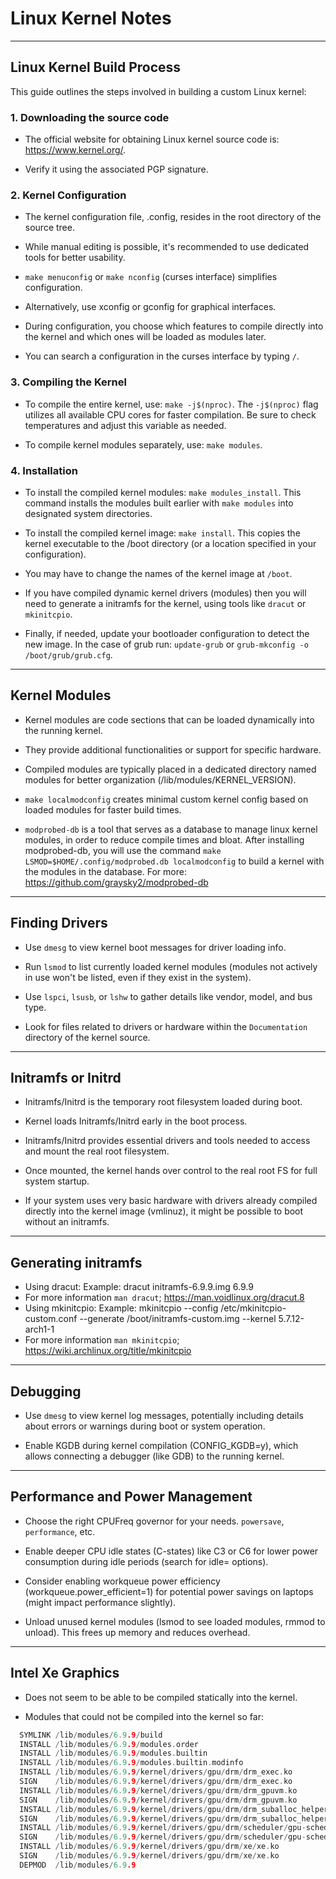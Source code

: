 # Linux Kernel Notes

---

## Linux Kernel Build Process

This guide outlines the steps involved in building a custom Linux kernel:

### 1. Downloading the source code

* The official website for obtaining Linux kernel source code is: https://www.kernel.org/.

* Verify it using the associated PGP signature.

### 2. Kernel Configuration

* The kernel configuration file, .config, resides in the root directory of the source tree.

* While manual editing is possible, it's recommended to use dedicated tools for better usability.

* `make menuconfig` or `make nconfig` (curses interface) simplifies configuration.

* Alternatively, use xconfig or gconfig for graphical interfaces.

* During configuration, you choose which features to compile directly into the
  kernel and which ones will be loaded as modules later.

* You can search a configuration in the curses interface by typing `/`.

### 3. Compiling the Kernel

* To compile the entire kernel, use: `make -j$(nproc)`. The `-j$(nproc)` flag 
  utilizes all available CPU cores for faster compilation. Be sure to check 
  temperatures and adjust this variable as needed.

* To compile kernel modules separately, use: `make modules`.

### 4. Installation

* To install the compiled kernel modules: `make modules_install`. This command 
  installs the modules built earlier with `make modules` into designated system directories.

* To install the compiled kernel image: `make install`. This copies the kernel 
  executable to the /boot directory (or a location specified in your configuration).

* You may have to change the names of the kernel image at `/boot`.

* If you have compiled dynamic kernel drivers (modules) then you will need to 
  generate a initramfs for the kernel, using tools like `dracut` or `mkinitcpio`.

* Finally, if needed, update your bootloader configuration to detect the new 
  image. In the case of grub run: `update-grub` or `grub-mkconfig -o /boot/grub/grub.cfg`.

---

## Kernel Modules

* Kernel modules are code sections that can be loaded dynamically into the running kernel.

* They provide additional functionalities or support for specific hardware.

* Compiled modules are typically placed in a dedicated directory named modules for better organization
  (/lib/modules/KERNEL_VERSION).

* `make localmodconfig` creates minimal custom kernel config based on loaded modules for faster build times.

* `modprobed-db` is a tool that serves as a database to manage linux kernel modules,
  in order to reduce compile times and bloat. After installing modprobed-db, you
  will use the command `make LSMOD=$HOME/.config/modprobed.db localmodconfig` to
  build a kernel with the modules in the database. For more: https://github.com/graysky2/modprobed-db

---

## Finding Drivers

* Use `dmesg` to view kernel boot messages for driver loading info.

* Run `lsmod` to list currently loaded kernel modules (modules not actively in
  use won't be listed, even if they exist in the system).

* Use `lspci`, `lsusb`, or `lshw` to gather details like vendor, model, and bus type.

* Look for files related to drivers or hardware within the `Documentation` directory of the kernel source.

---

## Initramfs or Initrd

* Initramfs/Initrd is the temporary root filesystem loaded during boot.

* Kernel loads Initramfs/Initrd early in the boot process.

* Initramfs/Initrd provides essential drivers and tools needed to access and mount the real root filesystem.

* Once mounted, the kernel hands over control to the real root FS for full system startup.

* If your system uses very basic hardware with drivers already compiled directly 
  into the kernel image (vmlinuz), it might be possible to boot without an initramfs.

---

## Generating initramfs

* Using dracut: Example: dracut initramfs-6.9.9.img 6.9.9
* For more information `man dracut`; https://man.voidlinux.org/dracut.8
* Using mkinitcpio: Example: mkinitcpio --config /etc/mkinitcpio-custom.conf --generate /boot/initramfs-custom.img --kernel 5.7.12-arch1-1
* For more information `man mkinitcpio`; https://wiki.archlinux.org/title/mkinitcpio

---

## Debugging

* Use `dmesg` to view kernel log messages, potentially including details about 
  errors or warnings during boot or system operation.

* Enable KGDB during kernel compilation (CONFIG_KGDB=y), which allows connecting 
  a debugger (like GDB) to the running kernel.

---

## Performance and Power Management

* Choose the right CPUFreq governor for your needs. `powersave`, `performance`, etc.

* Enable deeper CPU idle states (C-states) like C3 or C6 for lower power consumption 
  during idle periods (search for idle= options).

* Consider enabling workqueue power efficiency (workqueue.power_efficient=1) for 
  potential power savings on laptops (might impact performance slightly).

* Unload unused kernel modules (lsmod to see loaded modules, rmmod to unload). This 
  frees up memory and reduces overhead.

---

## Intel Xe Graphics

* Does not seem to be able to be compiled statically into the kernel.

* Modules that could not be compiled into the kernel so far:
```c
  SYMLINK /lib/modules/6.9.9/build
  INSTALL /lib/modules/6.9.9/modules.order
  INSTALL /lib/modules/6.9.9/modules.builtin
  INSTALL /lib/modules/6.9.9/modules.builtin.modinfo
  INSTALL /lib/modules/6.9.9/kernel/drivers/gpu/drm/drm_exec.ko
  SIGN    /lib/modules/6.9.9/kernel/drivers/gpu/drm/drm_exec.ko
  INSTALL /lib/modules/6.9.9/kernel/drivers/gpu/drm/drm_gpuvm.ko
  SIGN    /lib/modules/6.9.9/kernel/drivers/gpu/drm/drm_gpuvm.ko
  INSTALL /lib/modules/6.9.9/kernel/drivers/gpu/drm/drm_suballoc_helper.ko
  SIGN    /lib/modules/6.9.9/kernel/drivers/gpu/drm/drm_suballoc_helper.ko
  INSTALL /lib/modules/6.9.9/kernel/drivers/gpu/drm/scheduler/gpu-sched.ko
  SIGN    /lib/modules/6.9.9/kernel/drivers/gpu/drm/scheduler/gpu-sched.ko
  INSTALL /lib/modules/6.9.9/kernel/drivers/gpu/drm/xe/xe.ko
  SIGN    /lib/modules/6.9.9/kernel/drivers/gpu/drm/xe/xe.ko
  DEPMOD  /lib/modules/6.9.9
```
